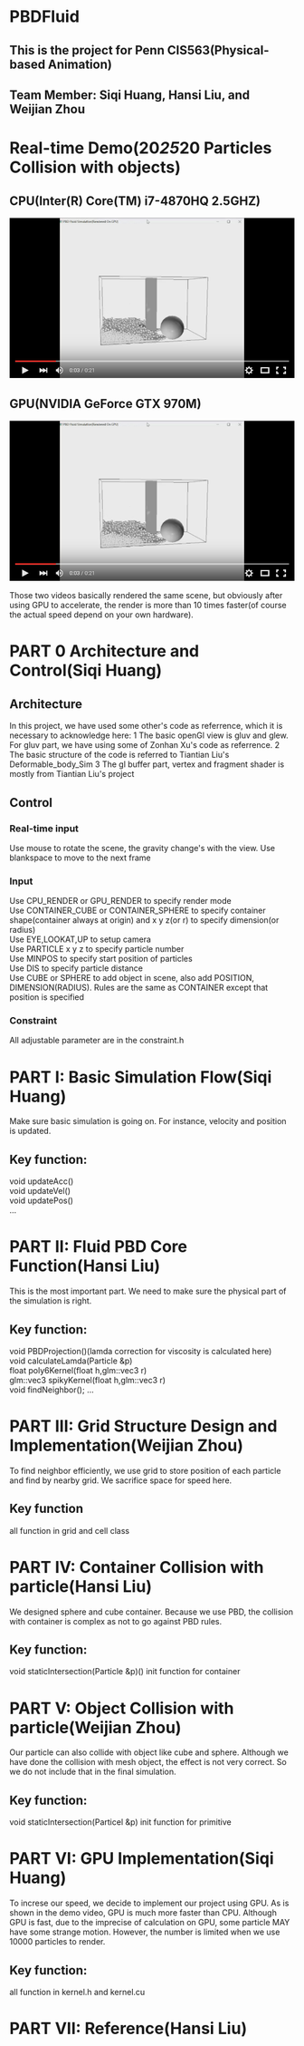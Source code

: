 # PBDFluid
## This is the project for Penn CIS563(Physical-based Animation)
## Team Member: Siqi Huang, Hansi Liu, and Weijian Zhou

# Real-time Demo(20*25*20 Particles Collision with objects)
## CPU(Inter(R) Core(TM) i7-4870HQ 2.5GHZ)
[![ScreenShot](pic/screenshot.png)](https://youtu.be/hTkOVZNK4sQ)

## GPU(NVIDIA GeForce GTX 970M)
[![ScreenShot](pic/screenshot.png)](https://youtu.be/-JkCEV8yWuM)

Those two videos basically rendered the same scene, but obviously after using GPU to accelerate, the render is more than 10 times faster(of course the actual speed depend on your own hardware).

# PART 0 Architecture and Control(Siqi Huang)
## Architecture
In this project, we have used some other's code as referrence, which it is necessary to acknowledge here:
1 The basic openGl view is gluv and glew. For gluv part, we have using some of Zonhan Xu's code as referrence.
2 The basic structure of the code is referred to Tiantian Liu's Deformable_body_Sim
3 The gl buffer part, vertex and fragment shader is mostly from Tiantian Liu's project

## Control
### Real-time input
Use mouse to rotate the scene, the gravity change's with the view.
Use blankspace to move to the next frame

### Input
Use CPU_RENDER or GPU_RENDER to specify render mode<br>
Use CONTAINER_CUBE or CONTAINER_SPHERE to specify container shape(container always at origin) and x y z(or r) to specify dimension(or radius)<br>
Use EYE,LOOKAT,UP to setup camera<br>
Use PARTICLE x y z to specify particle number<br>
Use MINPOS to specify start position of particles<br>
Use DIS to specify particle distance<br>
Use CUBE or SPHERE to add object in scene, also add POSITION, DIMENSION(RADIUS). Rules are the same as CONTAINER except that position is specified<br>

### Constraint
All adjustable parameter are in the constraint.h

# PART I: Basic Simulation Flow(Siqi Huang)
Make sure basic simulation is going on. For instance, velocity and position is updated.
## Key function:
void updateAcc()<br>
void updateVel()<br>
void updatePos()<br>
...

# PART II: Fluid PBD Core Function(Hansi Liu)
This is the most important part. We need to make sure the physical part of the simulation is right. 
## Key function:
void PBDProjection()(lamda correction for viscosity is calculated here)<br>
void calculateLamda(Particle &p)<br>
float poly6Kernel(float h,glm::vec3 r)<br>
glm::vec3 spikyKernel(float h,glm::vec3 r)<br>
void findNeighbor();
...

# PART III: Grid Structure Design and Implementation(Weijian Zhou)
To find neighbor efficiently, we use grid to store position of each particle and find by nearby grid. We sacrifice space for speed here.
## Key function
all function in grid and cell class

# PART IV: Container Collision with particle(Hansi Liu)
We designed sphere and cube container. Because we use PBD, the collision with container is complex as not to go against PBD rules.
## Key function:
void staticIntersection(Particle &p)()
init function for container

# PART V: Object Collision with particle(Weijian Zhou)
Our particle can also collide with object like cube and sphere. Although we have done the collision with mesh object, the effect is not very correct. So we do not include that in the final simulation.
## Key function:
void staticIntersection(Particel &p)
init function for primitive

# PART VI: GPU Implementation(Siqi Huang)
To increse our speed, we decide to implement our project using GPU. As is shown in the demo video, GPU is much more faster than CPU. Although GPU is fast, due to the imprecise of calculation on GPU, some particle MAY have some strange motion. However, the number is limited when we use 10000 particles to render.
## Key function:
all function in kernel.h and kernel.cu

# PART VII: Reference(Hansi Liu)
